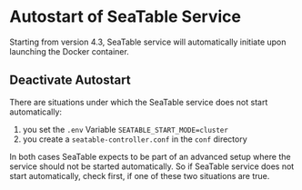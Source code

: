 # Autostart of SeaTable Service

<!-- md:version 4.3 -->

Starting from version 4.3, SeaTable service will automatically initiate upon launching the Docker container.

## Deactivate Autostart

There are situations under which the SeaTable service does not start automatically:

1. you set the `.env` Variable `SEATABLE_START_MODE=cluster`
2. you create a `seatable-controller.conf` in the `conf` directory

In both cases SeaTable expects to be part of an advanced setup where the service should not be started automatically. So if SeaTable service does not start automatically, check first, if one of these two situations are true.
